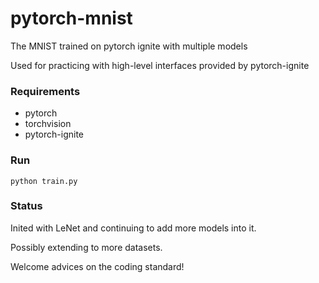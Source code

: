 # pytorch-mnist

The MNIST trained on pytorch ignite with multiple models

Used for practicing with high-level interfaces provided by pytorch-ignite

### Requirements

* pytorch
* torchvision
* pytorch-ignite

### Run
```shell
python train.py
```

### Status

Inited with LeNet and continuing to add more models into it. 

Possibly extending to more datasets. 

Welcome advices on the coding standard! 